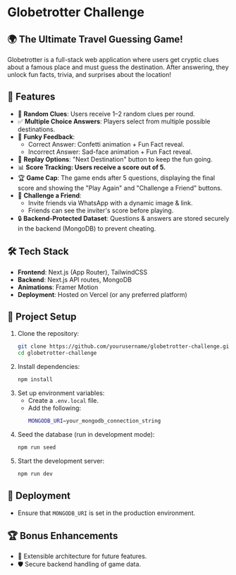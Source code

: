 # Globetrotter Challenge

## 🌍 The Ultimate Travel Guessing Game!

Globetrotter is a full-stack web application where users get cryptic clues about a famous place and must guess the destination. After answering, they unlock fun facts, trivia, and surprises about the location!

## 🚀 Features

- 🔹 **Random Clues**: Users receive 1–2 random clues per round.
- ✅ **Multiple Choice Answers**: Players select from multiple possible destinations.
- 🎉 **Funky Feedback**:
  - Correct Answer: Confetti animation + Fun Fact reveal.
  - Incorrect Answer: Sad-face animation + Fun Fact reveal.
- 🔄 **Replay Options**: "Next Destination" button to keep the fun going.
- 📊 **Score Tracking: Users receive a score out of 5.**
- 🏆 **Game Cap**: The game ends after 5 questions, displaying the final score and showing the "Play Again" and "Challenge a Friend" buttons.
- 👫 **Challenge a Friend**:
  - Invite friends via WhatsApp with a dynamic image & link.
  - Friends can see the inviter's score before playing.
- 🔒 **Backend-Protected Dataset**: Questions & answers are stored securely in the backend (MongoDB) to prevent cheating.

## 🛠 Tech Stack

- **Frontend**: Next.js (App Router), TailwindCSS
- **Backend**: Next.js API routes, MongoDB
- **Animations**: Framer Motion
- **Deployment**: Hosted on Vercel (or any preferred platform)

## 📂 Project Setup

1. Clone the repository:
   ```sh
   git clone https://github.com/yourusername/globetrotter-challenge.git
   cd globetrotter-challenge
   ```
2. Install dependencies:
   ```sh
   npm install
   ```
3. Set up environment variables:
   - Create a `.env.local` file.
   - Add the following:
     ```sh
     MONGODB_URI=your_mongodb_connection_string
     ```
4. Seed the database (run in development mode):
   ```sh
   npm run seed
   ```
5. Start the development server:
   ```sh
   npm run dev
   ```

## 🚀 Deployment

- Ensure that `MONGODB_URI` is set in the production environment.

## 🏆 Bonus Enhancements

- 🎯 Extensible architecture for future features.
- 🛡️ Secure backend handling of game data.
